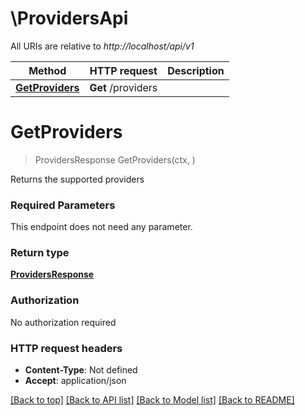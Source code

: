 # \ProvidersApi

All URIs are relative to *http://localhost/api/v1*

Method | HTTP request | Description
------------- | ------------- | -------------
[**GetProviders**](ProvidersApi.md#GetProviders) | **Get** /providers | 


# **GetProviders**
> ProvidersResponse GetProviders(ctx, )


Returns the supported providers

### Required Parameters
This endpoint does not need any parameter.

### Return type

[**ProvidersResponse**](ProvidersResponse.md)

### Authorization

No authorization required

### HTTP request headers

 - **Content-Type**: Not defined
 - **Accept**: application/json

[[Back to top]](#) [[Back to API list]](../README.md#documentation-for-api-endpoints) [[Back to Model list]](../README.md#documentation-for-models) [[Back to README]](../README.md)

